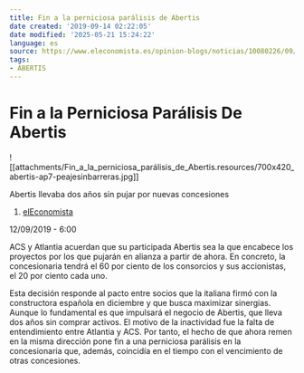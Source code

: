 ```yaml
---
title: Fin a la perniciosa parálisis de Abertis
date created: '2019-09-14 02:22:05'
date modified: '2025-05-21 15:24:22'
language: es
source: https://www.eleconomista.es/opinion-blogs/noticias/10080226/09/19/Fin-a-la-perniciosa-paralisis-de-Abertis.html
tags:
- ABERTIS
---
```


# Fin a la Perniciosa Parálisis De Abertis

![[attachments/Fin_a_la_perniciosa_parálisis_de_Abertis.resources/700x420_abertis-ap7-peajesinbarreras.jpg]]

Abertis llevaba dos años sin pujar por nuevas concesiones

1. [elEconomista](https://www.eleconomista.es/autor/elEconomista)

12/09/2019 - 6:00

ACS y Atlantia acuerdan que su participada Abertis sea la que encabece los proyectos por los que pujarán en alianza a partir de ahora. En concreto, la concesionaria tendrá el 60 por ciento de los consorcios y sus accionistas, el 20 por ciento cada uno.

Esta decisión responde al pacto entre socios que la italiana firmó con la constructora española en diciembre y que busca maximizar sinergias. Aunque lo fundamental es que impulsará el negocio de Abertis, que lleva dos años sin comprar activos. El motivo de la inactividad fue la falta de entendimiento entre Atlantia y ACS. Por tanto, el hecho de que ahora remen en la misma dirección pone fin a una perniciosa parálisis en la concesionaria que, además, coincidía en el tiempo con el vencimiento de otras concesiones.